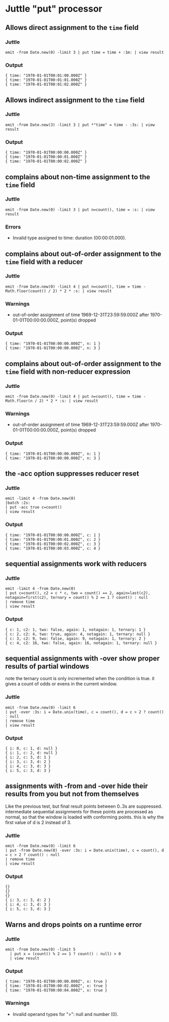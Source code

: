 Juttle "put" processor
======================

Allows direct assignment to the `time` field
---------------------------------------------------

### Juttle

    emit -from Date.new(0) -limit 3 | put time = time + :1m: | view result

### Output

    { time: "1970-01-01T00:01:00.000Z" }
    { time: "1970-01-01T00:01:01.000Z" }
    { time: "1970-01-01T00:01:02.000Z" }

Allows indirect assignment to the `time` field
-----------------------------------------------------

### Juttle

    emit -from Date.new(3) -limit 3 | put *"time" = time - :3s: | view result

### Output

    { time: "1970-01-01T00:00:00.000Z" }
    { time: "1970-01-01T00:00:01.000Z" }
    { time: "1970-01-01T00:00:02.000Z" }

complains about non-time assignment to the `time` field
-----------------------------------------------------

### Juttle

    emit -from Date.new(0) -limit 3 | put n=count(), time = :s: | view result

### Errors

   * Invalid type assigned to time: duration (00:00:01.000).

complains about out-of-order assignment to the `time` field with a reducer
-----------------------------------------------------

### Juttle

    emit -from Date.new(0) -limit 4 | put n=count(), time = time - Math.floor(count() / 2) * 2 * :s: | view result

### Warnings

   * out-of-order assignment of time 1969-12-31T23:59:59.000Z after 1970-01-01T00:00:00.000Z, point(s) dropped

### Output
    { time: "1970-01-01T00:00:00.000Z", n: 1 }
    { time: "1970-01-01T00:00:00.000Z", n: 3 }

complains about out-of-order assignment to the `time` field with non-reducer expression
-----------------------------------------------------

### Juttle

    emit -from Date.new(0) -limit 4 | put n=count(), time = time - Math.floor(n / 2) * 2 * :s: | view result

### Warnings

   * out-of-order assignment of time 1969-12-31T23:59:59.000Z after 1970-01-01T00:00:00.000Z, point(s) dropped

### Output
    { time: "1970-01-01T00:00:00.000Z", n: 1 }
    { time: "1970-01-01T00:00:00.000Z", n: 3 }

the -acc option suppresses reducer reset
-----------------------------------------------------

### Juttle

    emit -limit 4 -from Date.new(0)
    |batch :2s:
    | put -acc true c=count()
    | view result

### Output

    { time: "1970-01-01T00:00:00.000Z", c: 1 }
    { time: "1970-01-01T00:00:01.000Z", c: 2 }
    { time: "1970-01-01T00:00:02.000Z", c: 3 }
    { time: "1970-01-01T00:00:03.000Z", c: 4 }

sequential assignments work with reducers
-----------------------------------------------------

### Juttle

    emit -limit 4 -from Date.new(0)
    | put c=count(), c2 = c * c, two = count() == 2, again=last(c2), notagain=first(c2), ternary = count() % 2 == 1 ? count() : null
    | remove time
    | view result

### Output

    { c: 1, c2: 1, two: false, again: 1, notagain: 1, ternary: 1 }
    { c: 2, c2: 4, two: true, again: 4, notagain: 1, ternary: null }
    { c: 3, c2: 9, two: false, again: 9, notagain: 1, ternary: 2 }
    { c: 4, c2: 16, two: false, again: 16, notagain: 1, ternary: null }

sequential assignments with -over show proper results of partial windows
------------------------------------------------------------------------
note the ternary count is only incremented when the condition is true.
it gives a count of odds or evens in the current window.

### Juttle

    emit -from Date.new(0) -limit 6
    | put -over :3s: i = Date.unix(time), c = count(), d = c > 2 ? count() : null
    | remove time
    | view result

### Output

    { i: 0, c: 1, d: null }
    { i: 1, c: 2, d: null }
    { i: 2, c: 3, d: 1 }
    { i: 3, c: 3, d: 2 }
    { i: 4, c: 3, d: 3 }
    { i: 5, c: 3, d: 3 }

assignments with -from and -over hide their results from you but not from themselves
------------------------------------------------------------------------------------
Like the previous test, but final result points between 0..3s are suppressed.
intermediate sequential assignments for these points are processed as normal,
so that the window is loaded with conforming points. this is why the first value
of d is 2 instead of 3.

### Juttle

    emit -from Date.new(0) -limit 6
    | put -from Date.new(0) -over :3s: i = Date.unix(time), c = count(), d = c > 2 ? count() : null
    | remove time
    | view result

### Output

    {}
    {}
    {}
    { i: 3, c: 3, d: 2 }
    { i: 4, c: 3, d: 3 }
    { i: 5, c: 3, d: 3 }

Warns and drops points on a runtime error
-----------------------------------------

### Juttle

    emit -from Date.new(0) -limit 5
      | put x = (count() % 2 == 1 ? count() : null) > 0
      | view result

### Output

    { time: "1970-01-01T00:00:00.000Z", x: true }
    { time: "1970-01-01T00:00:02.000Z", x: true }
    { time: "1970-01-01T00:00:04.000Z", x: true }

### Warnings

  * Invalid operand types for ">": null and number (0).
